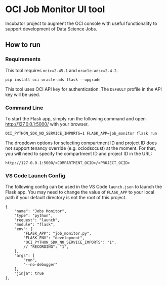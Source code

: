 # OCI Job Monitor UI tool

Incubator project to augment the OCI console with useful functionality to support development of Data Science Jobs.

## How to run
### Requirements
This tool requires `oci>=2.45.1` and `oracle-ads>=2.4.2`.
```
pip install oci oracle-ads flask --upgrade
```
This tool uses OCI API key for authentication. The `DEFAULT` profile in the API key will be used.

### Command Line
To start the Flask app, simply run the following command and open http://127.0.0.1:5000/ with your browser.
```
OCI_PYTHON_SDK_NO_SERVICE_IMPORTS=1 FLASK_APP=job_monitor flask run
```

The dropdown options for selecting compartment ID and project ID does not support tenancy override (e.g. ociodsccust) at the moment. For that, you will need to specify the compartment ID and project ID in the URL:
```
http://127.0.0.1:5000/<COMPARTMENT_OCID>/<PROJECT_OCID>
```
### VS Code Launch Config
The following config can be used in the VS Code `launch.json` to launch the Flask app. You may need to change the value of `FLASK_APP` to your local path if your default directory is not the root of this project.
```
{
    "name": "Jobs Monitor",
    "type": "python",
    "request": "launch",
    "module": "flask",
    "env": {
        "FLASK_APP": "job_monitor.py",
        "FLASK_ENV": "development",
        "OCI_PYTHON_SDK_NO_SERVICE_IMPORTS": "1",
        // "RECORDING": "1",
    },
    "args": [
        "run",
        "--no-debugger"
    ],
    "jinja": true
},
```
